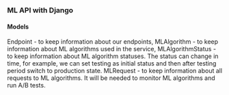 ### ML API with Django

#### Models
Endpoint - to keep information about our endpoints,
MLAlgorithm - to keep information about ML algorithms used in the service,
MLAlgorithmStatus - to keep information about ML algorithm statuses. The status can change in time, for example, we can set testing as initial status and then after testing period switch to production state.
MLRequest - to keep information about all requests to ML algorithms. It will be needed to monitor ML algorithms and run A/B tests.